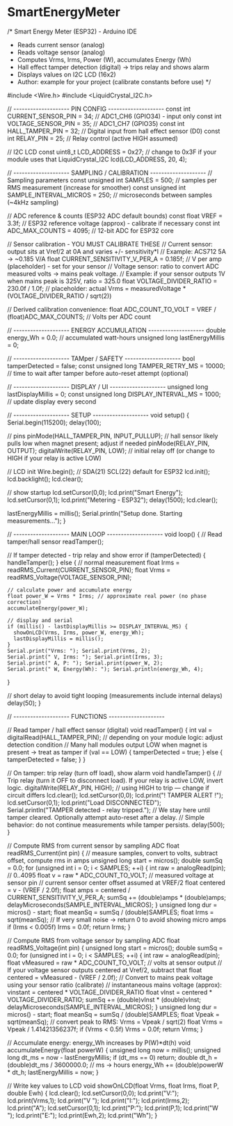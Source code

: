 # SmartEnergyMeter
/* Smart Energy Meter (ESP32) - Arduino IDE
   - Reads current sensor (analog)
   - Reads voltage sensor (analog)
   - Computes Vrms, Irms, Power (W), accumulates Energy (Wh)
   - Hall effect tamper detection (digital) -> trips relay and shows alarm
   - Displays values on I2C LCD (16x2)
   - Author: example for your project (calibrate constants before use)
*/

#include <Wire.h>
#include <LiquidCrystal_I2C.h>

// -------------------- PIN CONFIG --------------------
const int CURRENT_SENSOR_PIN = 34;   // ADC1_CH6 (GPIO34) - input only
const int VOLTAGE_SENSOR_PIN = 35;   // ADC1_CH7 (GPIO35)
const int HALL_TAMPER_PIN     = 32;  // Digital input from hall effect sensor (D0)
const int RELAY_PIN           = 25;  // Relay control (active HIGH assumed)

// I2C LCD
const uint8_t LCD_ADDRESS = 0x27; // change to 0x3F if your module uses that
LiquidCrystal_I2C lcd(LCD_ADDRESS, 20, 4);

// -------------------- SAMPLING / CALIBRATION --------------------
// Sampling parameters
const unsigned int SAMPLES = 500;   // samples per RMS measurement (increase for smoother)
const unsigned int SAMPLE_INTERVAL_MICROS = 250; // microseconds between samples (~4kHz sampling)

// ADC reference & counts (ESP32 ADC default bounds)
const float VREF = 3.3f;            // ESP32 reference voltage (approx) - calibrate if necessary
const int ADC_MAX_COUNTS = 4095;    // 12-bit ADC for ESP32 core

// Sensor calibration - YOU MUST CALIBRATE THESE
// Current sensor: output sits at Vref/2 at 0A and varies +/- sensitivity*I
// Example: ACS712 5A -> ~0.185 V/A
float CURRENT_SENSITIVITY_V_PER_A = 0.185f; // V per amp (placeholder) - set for your sensor
// Voltage sensor: ratio to convert ADC measured volts -> mains peak voltage.
// Example: if your sensor outputs 1V when mains peak is 325V, ratio = 325.0
float VOLTAGE_DIVIDER_RATIO = 230.0f / 1.0f; // placeholder: actual Vrms = measuredVoltage * (VOLTAGE_DIVIDER_RATIO / sqrt(2))

// Derived calibration convenience:
float ADC_COUNT_TO_VOLT = VREF / (float)ADC_MAX_COUNTS; // Volts per ADC count

// -------------------- ENERGY ACCUMULATION --------------------
double energy_Wh = 0.0;            // accumulated watt-hours
unsigned long lastEnergyMillis = 0;

// -------------------- TAMper / SAFETY --------------------
bool tamperDetected = false;
const unsigned long TAMPER_RETRY_MS = 10000; // time to wait after tamper before auto-reset attempt (optional)

// -------------------- DISPLAY / UI --------------------
unsigned long lastDisplayMillis = 0;
const unsigned long DISPLAY_INTERVAL_MS = 1000; // update display every second

// -------------------- SETUP --------------------
void setup() {
  Serial.begin(115200);
  delay(100);

  // pins
  pinMode(HALL_TAMPER_PIN, INPUT_PULLUP); // hall sensor likely pulls low when magnet present; adjust if needed
  pinMode(RELAY_PIN, OUTPUT);
  digitalWrite(RELAY_PIN, LOW); // initial relay off (or change to HIGH if your relay is active LOW)

  // LCD init
  Wire.begin(); // SDA(21) SCL(22) default for ESP32
  lcd.init();
  lcd.backlight();
  lcd.clear();

  // show startup
  lcd.setCursor(0,0);
  lcd.print("Smart Energy");
  lcd.setCursor(0,1);
  lcd.print("Metering - ESP32");
  delay(1500);
  lcd.clear();

  lastEnergyMillis = millis();
  Serial.println("Setup done. Starting measurements...");
}

// -------------------- MAIN LOOP --------------------
void loop() {
  // Read tamper/hall sensor
  readTamper();

  // If tamper detected - trip relay and show error
  if (tamperDetected) {
    handleTamper();
  } else {
    // normal measurement
    float Irms = readRMS_Current(CURRENT_SENSOR_PIN);
    float Vrms = readRMS_Voltage(VOLTAGE_SENSOR_PIN);

    // calculate power and accumulate energy
    float power_W = Vrms * Irms; // approximate real power (no phase correction)
    accumulateEnergy(power_W);

    // display and serial
    if (millis() - lastDisplayMillis >= DISPLAY_INTERVAL_MS) {
      showOnLCD(Vrms, Irms, power_W, energy_Wh);
      lastDisplayMillis = millis();
    }
    Serial.print("Vrms: "); Serial.print(Vrms, 2);
    Serial.print(" V, Irms: "); Serial.print(Irms, 3);
    Serial.print(" A, P: "); Serial.print(power_W, 2);
    Serial.print(" W, Energy(Wh): "); Serial.println(energy_Wh, 4);
  }

  // short delay to avoid tight looping (measurements include internal delays)
  delay(50);
}

// -------------------- FUNCTIONS --------------------

// Read tamper / hall effect sensor (digital)
void readTamper() {
  int val = digitalRead(HALL_TAMPER_PIN);
  // depending on your module logic: adjust detection condition
  // Many hall modules output LOW when magnet is present -> treat as tamper
  if (val == LOW) {
    tamperDetected = true;
  } else {
    tamperDetected = false;
  }
}

// On tamper: trip relay (turn off load), show alarm
void handleTamper() {
  // Trip relay (turn it OFF to disconnect load). If your relay is active LOW, invert logic.
  digitalWrite(RELAY_PIN, HIGH); // using HIGH to trip — change if circuit differs
  lcd.clear();
  lcd.setCursor(0,0);
  lcd.print("! TAMPER ALERT !");
  lcd.setCursor(0,1);
  lcd.print("Load DISCONNECTED");
  Serial.println("TAMPER detected - relay tripped.");
  // We stay here until tamper cleared. Optionally attempt auto-reset after a delay.
  // Simple behavior: do not continue measurements while tamper persists.
  delay(500);
}

// Compute RMS from current sensor by sampling ADC
float readRMS_Current(int pin) {
  // measure samples, convert to volts, subtract offset, compute rms in amps
  unsigned long start = micros();
  double sumSq = 0.0;
  for (unsigned int i = 0; i < SAMPLES; ++i) {
    int raw = analogRead(pin); // 0..4095
    float v = raw * ADC_COUNT_TO_VOLT; // measured voltage at sensor pin
    // current sensor center offset assumed at VREF/2
    float centered = v - (VREF / 2.0f);
    float amps = centered / CURRENT_SENSITIVITY_V_PER_A;
    sumSq += (double)amps * (double)amps;
    delayMicroseconds(SAMPLE_INTERVAL_MICROS);
  }
  unsigned long dur = micros() - start;
  float meanSq = sumSq / (double)SAMPLES;
  float Irms = sqrt(meanSq);
  // If very small noise -> return 0 to avoid showing micro amps
  if (Irms < 0.005f) Irms = 0.0f;
  return Irms;
}

// Compute RMS from voltage sensor by sampling ADC
float readRMS_Voltage(int pin) {
  unsigned long start = micros();
  double sumSq = 0.0;
  for (unsigned int i = 0; i < SAMPLES; ++i) {
    int raw = analogRead(pin);
    float vMeasured = raw * ADC_COUNT_TO_VOLT; // volts at sensor output
    // If your voltage sensor outputs centered at Vref/2, subtract that
    float centered = vMeasured - (VREF / 2.0f);
    // Convert to mains peak voltage using your sensor ratio (calibrate)
    // instantaneous mains voltage (approx): vinstant = centered * VOLTAGE_DIVIDER_RATIO
    float vInst = centered * VOLTAGE_DIVIDER_RATIO;
    sumSq += (double)vInst * (double)vInst;
    delayMicroseconds(SAMPLE_INTERVAL_MICROS);
  }
  unsigned long dur = micros() - start;
  float meanSq = sumSq / (double)SAMPLES;
  float Vpeak = sqrt(meanSq);
  // convert peak to RMS: Vrms = Vpeak / sqrt(2)
  float Vrms = Vpeak / 1.41421356237f;
  if (Vrms < 0.5f) Vrms = 0.0f;
  return Vrms;
}

// Accumulate energy: energy_Wh increases by P(W)*dt(h)
void accumulateEnergy(float powerW) {
  unsigned long now = millis();
  unsigned long dt_ms = now - lastEnergyMillis;
  if (dt_ms == 0) return;
  double dt_h = (double)dt_ms / 3600000.0; // ms -> hours
  energy_Wh += (double)powerW * dt_h;
  lastEnergyMillis = now;
}

// Write key values to LCD
void showOnLCD(float Vrms, float Irms, float P, double Ewh) {
  lcd.clear();
  lcd.setCursor(0,0);
  lcd.print("V:"); lcd.print(Vrms,1); lcd.print("V ");
  lcd.print("I:"); lcd.print(Irms,2); lcd.print("A");
  lcd.setCursor(0,1);
  lcd.print("P:"); lcd.print(P,1); lcd.print("W ");
  lcd.print("E:"); lcd.print(Ewh,2); lcd.print("Wh");
}
